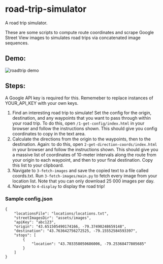 # road-trip-simulator

A road trip simulator.

These are some scripts to compute route coordinates and scrape Google Street View images to simulates road trips via concatenated image sequences.

## Demo:

![roadtrip demo](https://user-images.githubusercontent.com/57158526/133194920-0f64fe78-2169-4752-8fe5-11712b616b60.gif)

## Steps:

A Google API key is required for this. Rememeber to replace instances of YOUR_API_KEY with your own keys.

1. Find an interesting road trip to simulate! Set the config for the origin, destination, and any waypoints that you want to pass through within your road trip. To do this, open `/1-get-config/index.html` in your browser and follow the instructions shown. This should give you config coordinates to copy in the text area.
2. Calculate the directions from the origin to the waypoints, then to the destination. Again: to do this, open `2-get-direction-coords/index.html` in your browser and follow the instructions shown. This should give you a massive list of coordinates of 10-meter intervals along the route from your origin to each waypoint, and then to your final destination. Copy this list to your clipboard.
3. Navigate to `3-fetch-images` and save the copied text to a file called coords.txt. Run `3-fetch-images/main.py` to fetch every image from your location list. Note that you can only download 25 000 images per day.
4. Navigate to `4-display` to display the road trip!

### Sample config.json

```
{
    "locationsFile": "locations/locations.txt",
    "streetImagesDir": "assets/images",
    "apiKey": "abc123",
    "origin": "43.651505490174166, -79.37490248659148",
    "destination": "43.763642756272525, -79.15552584593397",
    "stops": [
        {
            "location": "43.703358050686006, -79.25368477805685"
        }
    ]
}
```
